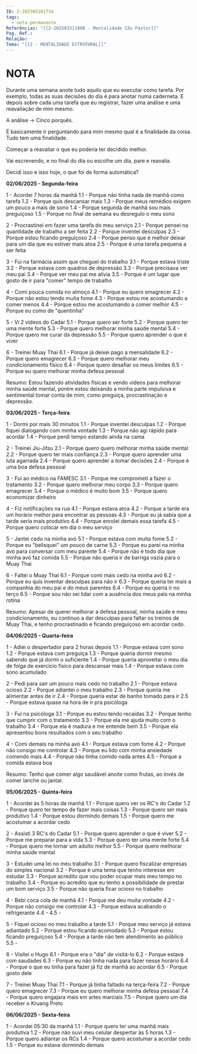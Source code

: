 ```yaml
---
ID: 2-202505101734
tags:
  - nota-permanente
Referências: "[[2-202503311006 - Mentalidade Cão Pastor]]"
Pag. Ref.: 
Relação: 
Tema: "[[2 - MENTALIDADE ESTRUTURAL]]"
---
```

# NOTA 

Durante uma semana anote tudo aquilo que eu executar como tarefa. Por exemplo, todas as suas decisões do dia é para anotar numa caderneta. E depois sobre cada uma tarefa que eu registrar, fazer uma análise e uma reavaliação de mim mesmo. 

A análise -> Cinco porquês.

É basicamente ir perguntando para mim mesmo qual é a finalidade da coisa. Tudo tem uma finalidade.

Começar a reavaliar o que eu poderia ter decidido melhor.

Vai escrevendo, e no final do dia ou escolhe um dia, pare e reavalia.

Decidi isso e isso hoje, o que foi de forma automática?

**02/06/2025 - Segunda-feira**

1 - Acordei 7 horas da manhã
1.1 - Porque não tinha nada de manhã como tarefa
1.2 - Porque quis descansar mais
1.3 - Porque meus remédios exigem um pouco a mais de sono
1.4 - Porque segunda de manhã sou mais preguiçoso
1.5 - Porque no final de semana eu desregulo o meu sono

2 - Procrastinei em fazer uma tarefa do meu serviço
2.1 - Porque pensei na quantidade de trabalho a ser feita
2.2 - Porque inventei desculpas
2.3 - Porque estou ficando preguiçoso
2.4 - Porque penso que é melhor deixar para um dia que eu estiver mais atoa
2.5 - Porque é uma tarefa pequena a ser feita

3 - Fui na farmácia assim que cheguei do trabalho
3.1 - Porque estava triste
3.2 - Porque estava com quadros de depressão
3.3 - Porque precisava ver meu pai
3.4 - Porque ver meu pai me alivia
3.5 - Porque é um lugar que gosto de ir para "comer" tempo de trabalho

4 - Comi pouca comida no almoço
4.1 - Porque eu quero emagrecer
4.2 - Porque não estou tendo muita fome
4.3 - Porque estou me acostumando a comer menos
4.4 - Porque estou me acostumando a comer melhor
4.5 - Porque eu como de "quentinha"

5 - Vi 2 vídeos do Cadar
5.1 - Porque quero ser forte
5.2 - Porque quero ter uma mente forte
5.3 - Porque quero melhorar minha saúde mental
5.4 - Porque quero me curar da depressão
5.5 - Porque quero aprender o que é viver

6 - Treinei Muay Thai
6.1 - Porque já deixei pago a mensalidade
6.2 - Porque quero emagrecer
6.3 - Porque quero melhorar meu condicionamento físico
6.4 - Porque quero desafiar os meus limites
6.5 - Porque eu quero melhorar minha defesa pessoal

Resumo: Estou fazendo atividades físicas e vendo vídeos para melhorar minha saúde mental, porém estou deixando a minha parte impulsiva e sentimental tomar conta de mim, como preguiça, procrastinação e depressão.

**03/06/2025 - Terça-feira**

1 - Dormi por mais 30 minutos
1.1 - Porque inventei desculpas
1.2 - Porque fiquei dialogando com minha vontade
1.3 - Porque não agi rápido para acordar
1.4 - Porque perdi tempo estando ainda na cama

2 - Treinei Jiu-Jitsu
2.1 - Porque quero quero melhorar minha saúde mental
2.2 - Porque quero ter mais confiança
2.3 - Porque quero aprender uma luta agarrada
2.4 - Porque quero aprender a tomar decisões
2.4 - Porque é uma boa defesa pessoal


3 - Fui ao médico na FAMESC
3.1 - Porque me comprometi a fazer o tratamento
3.2 - Porque quero melhorar meu corpo
3.3 - Porque quero emagrecer
3.4 - Porque o médico é muito bom
3.5 - Porque quero economizar dinheiro

4 - Fiz notificações na rua
4.1 - Porque estava atoa
4.2 - Porque a tarde era um horário melhor para encontrar as pessoas
4.3 - Porque eu já sabia que a tarde seria mais produtivo
4.4 - Porque enrolei demais essa tarefa
4.5 - Porque quero colocar em dia o meu serviço

5 - Jantei cedo na minha avó
5.1 - Porque estava com muita fome
5.2 - Porque eu "belisquei" um pouco de carne
5.3 - Porque eu parei na minha avó para conversar com meu parente
5.4 - Porque não é todo dia que minha avó faz comida
5.5 - Porque não queria ir de barriga vazia para o Muay Thai

6 - Faltei o Muay Thai
6.1 - Porque comi mais cedo na minha avó
6.2 - Porque eu quis inventar desculpas para não ir
6.3 - Porque queria ter mais a companhia do meu pai e do meus parentes
6.4 - Porque eu queria ir no terço
6.5 - Porque sou não sei lidar com a ausência dos meus pais na minha rotina

Resumo: Apesar de querer melhorar a defesa pessoal, minha saúde e meu condicionamento, eu continuo a dar desculpas para faltar os treinos de Muay Thai, e tenho procrastinado e ficando preguiçoso em acordar cedo.

**04/06/2025 - Quarta-feira**

1 - Adiei o despertador para 2 horas depois
1.1 - Porque estava com sono
1.2 - Porque estava com preguiça
1.3 - Porque queria dormir mesmo sabendo que já dormi o suficiente
1.4 - Porque queria aproveitar o meu dia de folga de exercício físico para descansar mais
1.4 - Porque estava com sono acumulado

2 - Pedi para sair um pouco mais cedo no trabalho
2.1 - Porque estava ocioso
2.2 - Porque adiantei o meu trabalho
2.3 - Porque queria me alimentar antes de ir
2.4 - Porque queria estar de banho tomado para ir
2.5 - Porque estava quase na hora de ir pra psicóloga

3 - Fui na psicóloga
3.1 - Porque eu estou tendo recaídas
3.2 - Porque tenho que cumprir com o tratamento
3.3 - Porque ela me ajuda muito com o trabalho
3.4 - Porque ela é madura e me entende bem
3.5 - Porque ela apresentou bons resultados com o seu trabalho

4 - Comi demais na minha avó
4.1 - Porque estava com fome
4.2 - Porque não consigo me controlar
4.3 - Porque eu lido com minha ansiedade comendo mais
4.4 - Porque não tinha comido nada antes
4.5 - Porque a comida estava boa

Resumo: Tenho que comer algo saudável anoite como frutas, ao invés de comer lanche ou jantar.

**05/06/2025 - Quinta-feira**

1 - Acordei às 5 horas da manhã
1.1 - Porque quero ver os RC's do Cadar
1.2 - Porque quero ter tempo de fazer mais coisas
1.3 - Porque quero ser mais produtivo
1.4 - Porque estou dormindo demais
1.5 - Porque quero me acostumar a acordar cedo

2 - Assisti 3 RC's do Cadar
5.1 - Porque quero aprender o que é viver
5.2 - Porque me preparar para a vida
5.3 - Porque quero ter uma mente forte
5.4 - Porque quero me tornar um adulto melhor
5.5 - Porque quero melhorar minha saúde mental

3 - Estudei uma lei no meu trabalho
3.1 - Porque quero fiscalizar empresas do simples nacional
3.2 - Porque é uma tema que tenho interesse em estudar
3.3 - Porque acredito que vou poder ocupar mais meu tempo no trabalho
3.4 - Porque eu acredito que eu tenho a possibilidade de prestar um bom serviço
3.5 - Porque não queria ficar ocioso no trabalho

4 - Bebi coca cola de manhã
4.1 - Porque me deu muita vontade
4.2 - Porque não consigo me controlar
4.3 - Porque estava acabando o refrigerante
4.4 - 
4.5 - 
 
5 - Fiquei ocioso no meu trabalho a tarde
5.1 - Porque meu serviço já estava adiantado
5.2 - Porque estou ficando acomodado
5.3 - Porque estou ficando preguiçoso
5.4 - Porque a tarde não tem atendimento ao público
5.5 - 

6 - Visitei o Hugo
6.1 - Porque era o "dia" de visitá-lo
6.2 - Porque estava com saudades
6.3 - Porque eu não tinha nada para fazer nesse horário
6.4 - Porque o que eu tinha para fazer já fiz de manhã ao acordar
6.5 - Porque gosto dele

7 - Treinei Muay Thai
7.1 - Porque já tinha faltado na terça-feira
7.2 - Porque quero emagrecer
7.3 - Porque eu quero melhorar minha defesa pessoal
7.4 - Porque quero engajara mais em artes marciais
7.5 - Porque quero um dia receber o Kruang Preto

**06/06/2025 - Sexta-feira**

1 - Acordei 05:30 da manhã
1.1 - Porque quero ter uma manhã mais produtiva
1.2 - Porque não ouvi meu celular despertar às 5 horas
1.3 - Porque quero adiantar os RCs
1.4 - Porque quero acostumar a acordar cedo
1.5 - Porque eu estava dormindo demais






